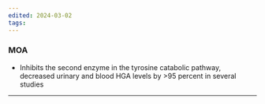 ```yaml
---
edited: 2024-03-02
tags:
---
```

### MOA
- Inhibits the second enzyme in the tyrosine catabolic pathway, decreased urinary and blood HGA levels by >95 percent in several studies

---
